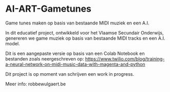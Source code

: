 # AI-ART-Gametunes
Game tunes maken op basis van bestaande MIDI muziek en een A.I. 

In dit educatief project, ontwikkeld voor het Vlaamse Secundair Onderwijs, genereren we game muziek op basis van bestaande MIDI tracks en een A.I. model. 

Dit is een aangepaste versie op basis van een Colab Notebook en bestanden zoals neergeschreven op: 
https://www.twilio.com/blog/training-a-neural-network-on-midi-music-data-with-magenta-and-python

Dit project is op moment van schrijven een work in progress. 

Meer info: robbewulgaert.be 
